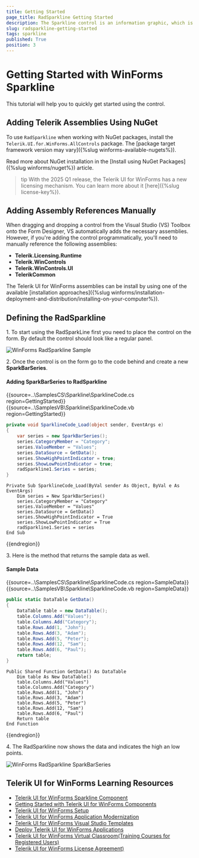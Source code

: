 ```yaml
---
title: Getting Started
page_title: RadSparkline Getting Started
description: The Sparkline control is an information graphic, which is characterized by small size, excellent performance
slug: radsparkline-getting-started
tags: sparkline
published: True
position: 3
---
```


# Getting Started with WinForms Sparkline

This tutorial will help you to quickly get started using the control.

## Adding Telerik Assemblies Using NuGet

To use `RadSparkline` when working with NuGet packages, install the `Telerik.UI.for.WinForms.AllControls` package. The [package target framework version may vary]({%slug winforms-available-nugets%}).

Read more about NuGet installation in the [Install using NuGet Packages]({%slug winforms/nuget%}) article.

>tip With the 2025 Q1 release, the Telerik UI for WinForms has a new licensing mechanism. You can learn more about it [here]({%slug license-key%}).

## Adding Assembly References Manually

When dragging and dropping a control from the Visual Studio (VS) Toolbox onto the Form Designer, VS automatically adds the necessary assemblies. However, if you're adding the control programmatically, you'll need to manually reference the following assemblies:

* __Telerik.Licensing.Runtime__
* __Telerik.WinControls__
* __Telerik.WinControls.UI__
* __TelerikCommon__

The Telerik UI for WinForms assemblies can be install by using one of the available [installation approaches]({%slug winforms/installation-deployment-and-distribution/installing-on-your-computer%}). 

## Defining the RadSparkline

1\. To start using the RadSparkLine first you need to place the control on the form. By default the control should look like a regular panel.

![WinForms RadSparkline Sample](images/sparkline-getting-started001.png)

2\. Once the control is on the form go to the code behind and create a new __SparkBarSeries__. 

#### Adding SparkBarSeries to RadSparkline

{{source=..\SamplesCS\Sparkline\SparklineCode.cs region=GettingStarted}} 
{{source=..\SamplesVB\Sparkline\SparklineCode.vb region=GettingStarted}}
````C#
private void SparklineCode_Load(object sender, EventArgs e)
{
    var series = new SparkBarSeries();
    series.CategoryMember = "Category";
    series.ValueMember = "Values";
    series.DataSource = GetData();
    series.ShowHighPointIndicator = true;
    series.ShowLowPointIndicator = true;
    radSparkline1.Series = series;
}

````
````VB.NET
Private Sub SparklineCode_Load(ByVal sender As Object, ByVal e As EventArgs)
    Dim series = New SparkBarSeries()
    series.CategoryMember = "Category"
    series.ValueMember = "Values"
    series.DataSource = GetData()
    series.ShowHighPointIndicator = True
    series.ShowLowPointIndicator = True
    radSparkline1.Series = series
End Sub

````
 

{{endregion}} 


3\. Here is the method that returns the sample data as well.

#### Sample Data

{{source=..\SamplesCS\Sparkline\SparklineCode.cs region=SampleData}} 
{{source=..\SamplesVB\Sparkline\SparklineCode.vb region=SampleData}}
````C#
public static DataTable GetData()
{
    DataTable table = new DataTable();
    table.Columns.Add("Values");
    table.Columns.Add("Category");
    table.Rows.Add(1, "John");
    table.Rows.Add(3, "Adam");
    table.Rows.Add(5, "Peter");
    table.Rows.Add(12, "Sam");
    table.Rows.Add(6, "Paul");
    return table;
}

````
````VB.NET
Public Shared Function GetData() As DataTable
    Dim table As New DataTable()
    table.Columns.Add("Values")
    table.Columns.Add("Category")
    table.Rows.Add(1, "John")
    table.Rows.Add(3, "Adam")
    table.Rows.Add(5, "Peter")
    table.Rows.Add(12, "Sam")
    table.Rows.Add(6, "Paul")
    Return table
End Function

````
 

{{endregion}} 

4\. The RadSparkline now shows the data and indicates the high an low points.

![WinForms RadSparkline SparkBarSeries](images/sparkline-getting-started002.png)


## Telerik UI for WinForms Learning Resources
* [Telerik UI for WinForms Sparkline Component](https://www.telerik.com/products/winforms/sparkline.aspx)
* [Getting Started with Telerik UI for WinForms Components](https://docs.telerik.com/devtools/winforms/getting-started/first-steps)
* [Telerik UI for WinForms Setup](https://docs.telerik.com/devtools/winforms/installation-and-upgrades/installing-on-your-computer)
* [Telerik UI for WinForms Application Modernization](https://docs.telerik.com/devtools/winforms/winforms-converter/overview)
* [Telerik UI for WinForms Visual Studio Templates](https://docs.telerik.com/devtools/winforms/visual-studio-integration/visual-studio-templates)
* [Deploy Telerik UI for WinForms Applications](https://docs.telerik.com/devtools/winforms/deployment-and-distribution/application-deployment)
* [Telerik UI for WinForms Virtual Classroom(Training Courses for Registered Users)](https://learn.telerik.com/learn/course/external/view/elearning/17/telerik-ui-for-winforms)
* [Telerik UI for WinForms License Agreement)](https://www.telerik.com/purchase/license-agreement/winforms-dlw-s)

